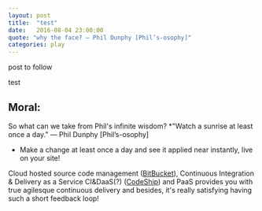 ```yaml
---
layout: post
title:  "test"
date:   2016-08-04 23:00:00
quote: "why the face? — Phil Dunphy [Phil’s-osophy]"
categories: play
---
```

post to follow

test

  <script type="text/javascript">
  alert('test');</script>


## Moral:

So what can we take from Phil's infinite wisdom?
  *"Watch a sunrise at least once a day." — Phil Dunphy [Phil’s-osophy]
 - Make a change at least once a day and see it applied near instantly, live on your site! 
 
 Cloud hosted source code management ([BitBucket](https://bitbucket.org/)), Continuous Integration & Delivery as a Service CI&DaaS(?) ([CodeShip](https://codeship.com/)) and PaaS provides you with true agilesque continuous delivery and besides, it's really satisfying having such a short feedback loop!
